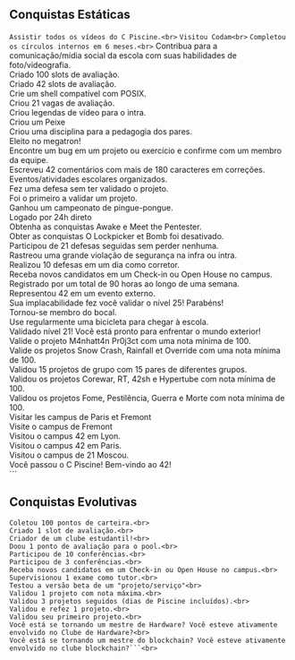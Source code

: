 ## Conquistas Estáticas

`Assistir todos os vídeos do C Piscine.<br>`
`Visitou Codam<br>`
`Completou os círculos internos em 6 meses.<br>`
Contribua para a comunicação/mídia social da escola com suas habilidades de foto/videografia.<br>
Criado 100 slots de avaliação.<br>
Criado 42 slots de avaliação.<br>
Crie um shell compatível com POSIX.<br>
Criou 21 vagas de avaliação.<br>
Criou legendas de vídeo para o intra.<br>
Criou um Peixe<br>
Criou uma disciplina para a pedagogia dos pares.<br>
Eleito no megatron!<br>
Encontre um bug em um projeto ou exercício e confirme com um membro da equipe.<br>
Escreveu 42 comentários com mais de 180 caracteres em correções.<br>
Eventos/atividades escolares organizados.<br>
Fez uma defesa sem ter validado o projeto.<br>
Foi o primeiro a validar um projeto.<br>
Ganhou um campeonato de pingue-pongue.<br>
Logado por 24h direto<br>
Obtenha as conquistas Awake e Meet the Pentester.<br>
Obter as conquistas O Lockpicker et Bomb foi desativado.<br>
Participou de 21 defesas seguidas sem perder nenhuma.<br>
Rastreou uma grande violação de segurança na infra ou intra.<br>
Realizou 10 defesas em um dia como corretor.<br>
Receba novos candidatos em um Check-in ou Open House no campus.<br>
Registrado por um total de 90 horas ao longo de uma semana.<br>
Representou 42 em um evento externo.<br>
Sua implacabilidade fez você validar o nível 25! Parabéns!<br>
Tornou-se membro do bocal.<br>
Use regularmente uma bicicleta para chegar à escola.<br>
Validado nível 21! Você está pronto para enfrentar o mundo exterior!<br>
Valide o projeto M4nhatt4n Pr0j3ct com uma nota mínima de 100.<br>
Valide os projetos Snow Crash, Rainfall et Override com uma nota mínima de 100.<br>
Validou 15 projetos de grupo com 15 pares de diferentes grupos.<br>
Validou os projetos Corewar, RT, 42sh e Hypertube com nota mínima de 100.<br>
Validou os projetos Fome, Pestilência, Guerra e Morte com nota mínima de 100.<br>
Visitar les campus de Paris et Fremont<br>
Visite o campus de Fremont<br>
Visitou o campus 42 em Lyon.<br>
Visitou o campus 42 em Paris.<br>
Visitou o campus de 21 Moscou.<br>
Você passou o C Piscine! Bem-vindo ao 42!<br>```

## Conquistas Evolutivas
```Assisti a 10 vídeos do e-learning.<br>
Coletou 100 pontos de carteira.<br>
Criado 1 slot de avaliação.<br>
Criador de um clube estudantil!<br>
Doou 1 ponto de avaliação para o pool.<br>
Participou de 10 conferências.<br>
Participou de 3 conferências.<br>
Receba novos candidatos em um Check-in ou Open House no campus.<br>
Supervisionou 1 exame como tutor.<br>
Testou a versão beta de um "projeto/serviço"<br>
Validou 1 projeto com nota máxima.<br>
Validou 3 projetos seguidos (dias de Piscine incluídos).<br>
Validou e refez 1 projeto.<br>
Validou seu primeiro projeto.<br>
Você está se tornando um mestre de Hardware? Você esteve ativamente envolvido no Clube de Hardware?<br>
Você está se tornando um mestre do blockchain? Você esteve ativamente envolvido no clube blockchain?```<br>